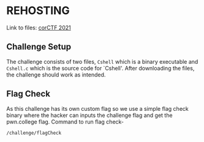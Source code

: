 # REHOSTING

Link to files: [corCTF 2021](https://github.com/sajjadium/ctf-archives/tree/main/ctfs/corCTF/2021/pwn/CShell)

## Challenge Setup
The challenge consists of two files, `Cshell` which is a binary executable and `Cshell.c` which is the source code for `Cshell'. After downloading the files, the challenge should work as intended.

## Flag Check
As this challenge has its own custom flag so we use a simple flag check binary where the hacker can inputs the challenge flag and get the pwn.college flag.
Command to run flag check-
```
/challenge/flagCheck
```